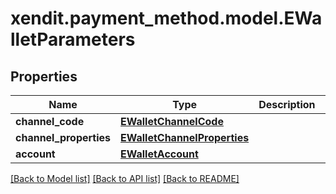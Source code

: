 # xendit.payment_method.model.EWalletParameters


## Properties
Name | Type | Description | Notes
------------ | ------------- | ------------- | -------------
**channel_code** | [**EWalletChannelCode**](EWalletChannelCode.md) |  | 
**channel_properties** | [**EWalletChannelProperties**](EWalletChannelProperties.md) |  | [optional] 
**account** | [**EWalletAccount**](EWalletAccount.md) |  | [optional] 

[[Back to Model list]](../README.md#documentation-for-models) [[Back to API list]](../README.md#documentation-for-api-endpoints) [[Back to README]](../README.md)



